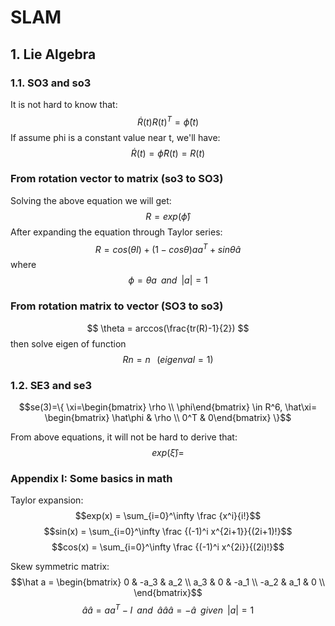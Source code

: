 <script type="text/javascript" src="https://cdn.mathjax.org/mathjax/latest/MathJax.js?config=TeX-AMS_HTML"></script>

# SLAM

## 1. Lie Algebra

### 1.1. SO3 and so3
It is not hard to know that:
$$ \dot R(t)R(t)^T=\hat\phi(t)$$
If assume phi is a constant value near t, we'll have:
$$\dot R(t) = \hat\phi R(t) = R(t)$$

### From rotation vector to matrix (so3 to SO3)
Solving the above equation we will get:
$$R = exp(\hat\phi)$$
After expanding the equation through Taylor series:
$$R=cos(\theta I) + (1-cos\theta)aa^T+sin\theta\hat a$$
where $$\phi=\theta a \;\;and\;\;|a|=1$$

### From rotation matrix to vector (SO3 to so3)
$$ \theta = arccos(\frac{tr(R)-1}{2}) $$
then solve eigen of function
$$ Rn=n\;\;\;(eigenval=1)$$

### 1.2. SE3 and se3
$$se(3)=\{ \xi=\begin{bmatrix} \rho \\ \phi\end{bmatrix} \in R^6, \hat\xi= \begin{bmatrix} \hat\phi & \rho \\ 0^T & 0\end{bmatrix} \}$$

From above equations, it will not be hard to derive that:
$$exp(\hat\xi) = $$

### Appendix I: Some basics in math

Taylor expansion:
$$exp(x) = \sum_{i=0}^\infty \frac {x^i}{i!}$$
$$sin(x) = \sum_{i=0}^\infty \frac {(-1)^i x^{2i+1}}{(2i+1)!}$$
$$cos(x) = \sum_{i=0}^\infty \frac {(-1)^i x^{2i}}{(2i)!}$$

Skew symmetric matrix:
$$\hat a = \begin{bmatrix}  
0 & -a_3 & a_2 \\  
a_3 & 0 & -a_1 \\
-a_2 & a_1 & 0 \\
\end{bmatrix}$$
$$\hat a\hat a = aa^T - I \;\; and \;\; \hat a\hat a\hat a=-\hat a \;\; given \;\; |a| = 1$$

<!--stackedit_data:
eyJoaXN0b3J5IjpbNTgxMDEyMjU1LDMzNTk0NzI1MSwxNDk0ND
E1MTc1LC0yNTUxNTgxNTMsMjEyMzMyNzYxNCwxNzk2MDU2NTc0
LC05NzYzNDQ4NDAsODU5NjcyNDcxLC0xNzY4ODI1NzI1XX0=
-->